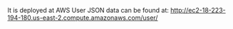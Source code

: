 It is deployed at AWS
User JSON data can be found at: http://ec2-18-223-194-180.us-east-2.compute.amazonaws.com/user/
